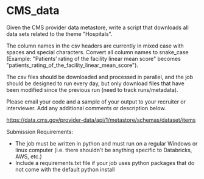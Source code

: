 # CMS_data

Given the CMS provider data metastore, write a script that downloads all data sets related to the theme "Hospitals". 

The column names in the csv headers are currently in mixed case with spaces and special characters. Convert all column names to snake_case (Example: "Patients’ rating of the facility linear mean score" becomes "patients_rating_of_the_facility_linear_mean_score").  

The csv files should be downloaded and processed in parallel, and the job should be designed to run every day, but only download files that have been modified since the previous run (need to track runs/metadata).  

Please email your code and a sample of your output to your recruiter or interviewer.  Add any additional comments or description below.

https://data.cms.gov/provider-data/api/1/metastore/schemas/dataset/items

Submission Requirements:
- The job must be written in python and must run on a regular Windows or linux computer (i.e. there shouldn't be anything specific to Databricks, AWS, etc.)
- Include a requirements.txt file if your job uses python packages that do not come with the default python install
